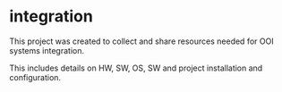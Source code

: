 integration
===========
This project was created to collect and share resources needed for OOI systems integration.

This includes details on HW, SW, OS, SW and project installation and configuration.
